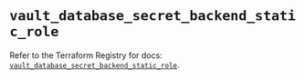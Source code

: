 # `vault_database_secret_backend_static_role`

Refer to the Terraform Registry for docs: [`vault_database_secret_backend_static_role`](https://registry.terraform.io/providers/hashicorp/vault/3.25.0/docs/resources/database_secret_backend_static_role).
